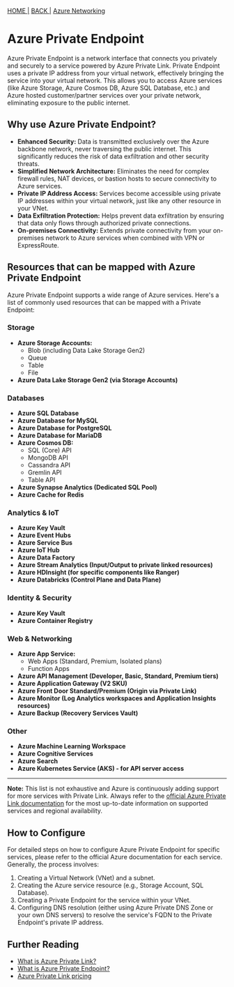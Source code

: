 [HOME |](https://rajeshsadashiva.github.io/)
[BACK |](./..)
[Azure Networking](./AzureNetworking.html)

# Azure Private Endpoint

Azure Private Endpoint is a network interface that connects you privately and securely to a service powered by Azure Private Link. Private Endpoint uses a private IP address from your virtual network, effectively bringing the service into your virtual network. This allows you to access Azure services (like Azure Storage, Azure Cosmos DB, Azure SQL Database, etc.) and Azure hosted customer/partner services over your private network, eliminating exposure to the public internet.

## Why use Azure Private Endpoint?

* **Enhanced Security:** Data is transmitted exclusively over the Azure backbone network, never traversing the public internet. This significantly reduces the risk of data exfiltration and other security threats.
* **Simplified Network Architecture:** Eliminates the need for complex firewall rules, NAT devices, or bastion hosts to secure connectivity to Azure services.
* **Private IP Address Access:** Services become accessible using private IP addresses within your virtual network, just like any other resource in your VNet.
* **Data Exfiltration Protection:** Helps prevent data exfiltration by ensuring that data only flows through authorized private connections.
* **On-premises Connectivity:** Extends private connectivity from your on-premises network to Azure services when combined with VPN or ExpressRoute.

## Resources that can be mapped with Azure Private Endpoint

Azure Private Endpoint supports a wide range of Azure services. Here's a list of commonly used resources that can be mapped with a Private Endpoint:

### Storage

* **Azure Storage Accounts:**
    * Blob (including Data Lake Storage Gen2)
    * Queue
    * Table
    * File
* **Azure Data Lake Storage Gen2 (via Storage Accounts)**

### Databases

* **Azure SQL Database**
* **Azure Database for MySQL**
* **Azure Database for PostgreSQL**
* **Azure Database for MariaDB**
* **Azure Cosmos DB:**
    * SQL (Core) API
    * MongoDB API
    * Cassandra API
    * Gremlin API
    * Table API
* **Azure Synapse Analytics (Dedicated SQL Pool)**
* **Azure Cache for Redis**

### Analytics & IoT

* **Azure Key Vault**
* **Azure Event Hubs**
* **Azure Service Bus**
* **Azure IoT Hub**
* **Azure Data Factory**
* **Azure Stream Analytics (Input/Output to private linked resources)**
* **Azure HDInsight (for specific components like Ranger)**
* **Azure Databricks (Control Plane and Data Plane)**

### Identity & Security

* **Azure Key Vault**
* **Azure Container Registry**

### Web & Networking

* **Azure App Service:**
    * Web Apps (Standard, Premium, Isolated plans)
    * Function Apps
* **Azure API Management (Developer, Basic, Standard, Premium tiers)**
* **Azure Application Gateway (V2 SKU)**
* **Azure Front Door Standard/Premium (Origin via Private Link)**
* **Azure Monitor (Log Analytics workspaces and Application Insights resources)**
* **Azure Backup (Recovery Services Vault)**

### Other

* **Azure Machine Learning Workspace**
* **Azure Cognitive Services**
* **Azure Search**
* **Azure Kubernetes Service (AKS) - for API server access**

---

**Note:** This list is not exhaustive and Azure is continuously adding support for more services with Private Link. Always refer to the [official Azure Private Link documentation](https://learn.microsoft.com/en-us/azure/private-link/private-link-overview#availability) for the most up-to-date information on supported services and regional availability.

## How to Configure

For detailed steps on how to configure Azure Private Endpoint for specific services, please refer to the official Azure documentation for each service. Generally, the process involves:

1.  Creating a Virtual Network (VNet) and a subnet.
2.  Creating the Azure service resource (e.g., Storage Account, SQL Database).
3.  Creating a Private Endpoint for the service within your VNet.
4.  Configuring DNS resolution (either using Azure Private DNS Zone or your own DNS servers) to resolve the service's FQDN to the Private Endpoint's private IP address.

## Further Reading

* [What is Azure Private Link?](https://learn.microsoft.com/en-us/azure/private-link/private-link-overview)
* [What is Azure Private Endpoint?](https://learn.microsoft.com/en-us/azure/private-link/private-endpoint-overview)
* [Azure Private Link pricing](https://azure.microsoft.com/en-us/pricing/details/private-link/)
